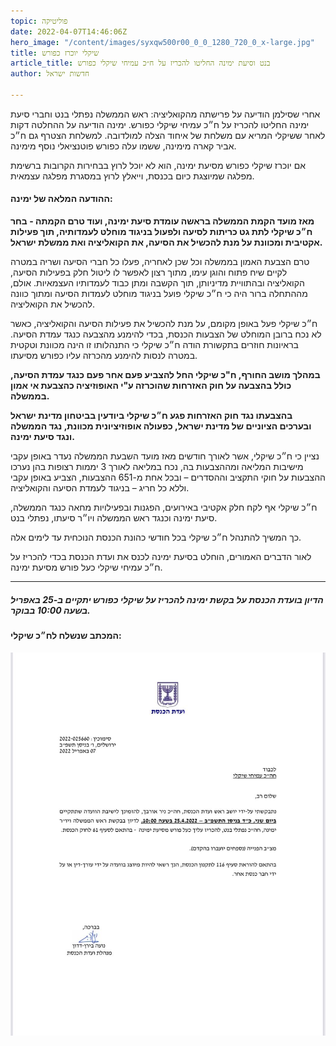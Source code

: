 ```yaml
---
topic: פוליטיקה
date: 2022-04-07T14:46:06Z
hero_image: "/content/images/syxqw500r00_0_0_1280_720_0_x-large.jpg"
title: שיקלי יוכרז כפורש
article_title: בנט וסיעת ימינה החליטו להכריז על ח״כ עמיחי שיקלי כפורש
author: חדשות ישראל

---
```

אחרי שסילמן הודיעה על פרישתה מהקואליציה: ראש הממשלה נפתלי בנט וחברי סיעת ימינה החליטו להכריז על ח״כ עמיחי שיקלי כפורש. ימינה הודיעה על ההחלטה דקות לאחר ששיקלי המריא עם משלחת של איחוד הצלה למולדובה. למשלחת הצטרף גם ח״כ אביר קארה מימינה, ששמו עלה כפורש פוטנציאלי נוסף מימינה.

אם יוכרז שיקלי כפורש מסיעת ימינה, הוא לא יוכל לרוץ בבחירות הקרובות ברשימת מפלגה שמיוצגת כיום בכנסת, וייאלץ לרוץ במסגרת מפלגה עצמאית. 

#### ההודעה המלאה של ימינה:

**מאז מועד הקמת הממשלה בראשה עומדת סיעת ימינה, ועוד טרם הקמתה - בחר ח״כ שיקלי לתת גט כריתות לסיעה ולפעול בניגוד מוחלט לעמדותיה, תוך פעילות אקטיבית ומכוונת על מנת להכשיל את הסיעה, את הקואליציה ואת ממשלת ישראל.**

טרם הצבעת האמון בממשלה וכל שכן לאחריה, פעלו כל חברי הסיעה ושריה במטרה לקיים שיח פתוח והוגן עימו, מתוך רצון לאפשר לו ליטול חלק בפעילות הסיעה, הקואליציה ובהתוויית מדיניותן, תוך הקשבה ומתן כבוד לעמדותיו העצמאיות. אולם, מההתחלה ברור היה כי ח״כ שיקלי פועל בניגוד מוחלט לעמדות הסיעה ומתוך כוונה להכשיל את הקואליציה.

ח״כ שיקלי פעל באופן מקומם, על מנת להכשיל את פעילות הסיעה והקואליציה, כאשר לא נכח ברובן המוחלט של הצבעות הכנסת, בכדי להימנע מהצבעה כנגד עמדת הסיעה. בראיונות חוזרים בתקשורת הודה ח״כ שיקלי כי התנהלותו זו הינה מכוונת וטקטית במטרה לנסות להימנע מהכרזה עליו כפורש מסיעתו.

**במהלך מושב החורף, ח"כ שיקלי החל להצביע פעם אחר פעם כנגד עמדת הסיעה, כולל בהצבעה על חוק האזרחות שהוכרזה ע"י האופוזיציה כהצבעת אי אמון בממשלה.**

**בהצבעתו נגד חוק האזרחות פגע ח״כ שיקלי ביודעין בביטחון מדינת ישראל ובערכים הציוניים של מדינת ישראל, כפעולה אופוזיציונית מכוונת, נגד הממשלה ונגד סיעת ימינה.**

נציין כי ח״כ שיקלי, אשר לאורך חודשים מאז מועד השבעת הממשלה נעדר באופן עקבי מישיבות המליאה ומההצבעות בה, נכח במליאה לאורך 3 יממות רצופות בהן נערכו ההצבעות על חוקי התקציב וההסדרים – ובכל אחת מ-651 ההצבעות, הצביע באופן עקבי וללא כל חריג – בניגוד לעמדת הסיעה והקואליציה.

ח״כ שיקלי אף לקח חלק אקטיבי באירועים, הפגנות ובפעילויות מחאה כנגד הממשלה, סיעת ימינה וכנגד ראש הממשלה ויו״ר סיעתו, נפתלי בנט.

כך המשיך להתנהל ח״כ שיקלי בכל חודשי כהונת הכנסת הנוכחית עד לימים אלה.

לאור הדברים האמורים, הוחלט בסיעת ימינה לכנס את ועדת הכנסת בכדי להכריז על ח״כ עמיחי שיקלי כעל פורש מסיעת ימינה.

***

##### הדיון בועדת הכנסת על בקשת ימינה להכריז על שיקלי כפורש יתקיים ב-25 באפריל בשעה 10:00 בבוקר.

#### המכתב שנשלח לח״כ שיקלי:

![](/content/images/img_0725.JPG)